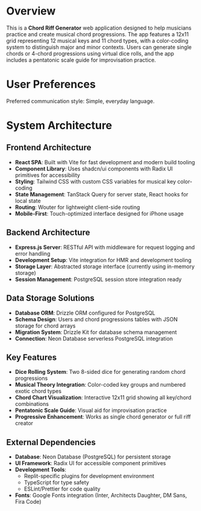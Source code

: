 # Overview

This is a **Chord Riff Generator** web application designed to help musicians practice and create musical chord progressions. The app features a 12x11 grid representing 12 musical keys and 11 chord types, with a color-coding system to distinguish major and minor contexts. Users can generate single chords or 4-chord progressions using virtual dice rolls, and the app includes a pentatonic scale guide for improvisation practice.

# User Preferences

Preferred communication style: Simple, everyday language.

# System Architecture

## Frontend Architecture
- **React SPA**: Built with Vite for fast development and modern build tooling
- **Component Library**: Uses shadcn/ui components with Radix UI primitives for accessibility
- **Styling**: Tailwind CSS with custom CSS variables for musical key color-coding
- **State Management**: TanStack Query for server state, React hooks for local state
- **Routing**: Wouter for lightweight client-side routing
- **Mobile-First**: Touch-optimized interface designed for iPhone usage

## Backend Architecture
- **Express.js Server**: RESTful API with middleware for request logging and error handling
- **Development Setup**: Vite integration for HMR and development tooling
- **Storage Layer**: Abstracted storage interface (currently using in-memory storage)
- **Session Management**: PostgreSQL session store integration ready

## Data Storage Solutions
- **Database ORM**: Drizzle ORM configured for PostgreSQL
- **Schema Design**: Users and chord progressions tables with JSON storage for chord arrays
- **Migration System**: Drizzle Kit for database schema management
- **Connection**: Neon Database serverless PostgreSQL integration

## Key Features
- **Dice Rolling System**: Two 8-sided dice for generating random chord progressions
- **Musical Theory Integration**: Color-coded key groups and numbered exotic chord types
- **Chord Chart Visualization**: Interactive 12x11 grid showing all key/chord combinations
- **Pentatonic Scale Guide**: Visual aid for improvisation practice
- **Progressive Enhancement**: Works as single chord generator or full riff creator

## External Dependencies

- **Database**: Neon Database (PostgreSQL) for persistent storage
- **UI Framework**: Radix UI for accessible component primitives
- **Development Tools**: 
  - Replit-specific plugins for development environment
  - TypeScript for type safety
  - ESLint/Prettier for code quality
- **Fonts**: Google Fonts integration (Inter, Architects Daughter, DM Sans, Fira Code)